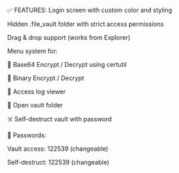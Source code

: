 ✅ FEATURES:
Login screen with custom color and styling

Hidden .file_vault folder with strict access permissions

Drag & drop support (works from Explorer)

Menu system for:

🔐 Base64 Encrypt / Decrypt using certutil

🧠 Binary Encrypt / Decrypt

📜 Access log viewer

📂 Open vault folder

☠️ Self-destruct vault with password

🔑 Passwords:

Vault access: 122539  (changeable)

Self-destruct: 122539 (changeable)


